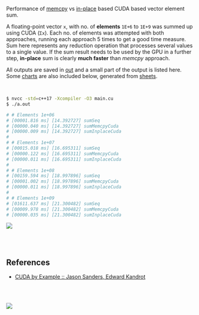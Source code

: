 Performance of [memcpy] vs [in-place] based CUDA based vector element sum.

A floating-point vector `x`, with no. of **elements** `1E+6` to `1E+9` was
summed up using CUDA (`Σx`). Each no. of elements was attempted with both
approaches, running each approach 5 times to get a good time measure. Sum
here represents any reduction operation that processes several values to a
single value. If the sum result needs to be used by the GPU in a further
step, **in-place** sum is clearly **much faster** than *memcpy* approach.

All outputs are saved in [out](out/) and a small part of the output is listed
here. Some [charts] are also included below, generated from [sheets].

<br>

```bash
$ nvcc -std=c++17 -Xcompiler -O3 main.cu
$ ./a.out

# # Elements 1e+06
# [00001.816 ms] [14.392727] sumSeq
# [00000.040 ms] [14.392727] sumMemcpyCuda
# [00000.009 ms] [14.392727] sumInplaceCuda
#
# # Elements 1e+07
# [00015.018 ms] [16.695311] sumSeq
# [00000.122 ms] [16.695311] sumMemcpyCuda
# [00000.011 ms] [16.695311] sumInplaceCuda
#
# # Elements 1e+08
# [00159.594 ms] [18.997896] sumSeq
# [00001.002 ms] [18.997896] sumMemcpyCuda
# [00000.011 ms] [18.997896] sumInplaceCuda
#
# # Elements 1e+09
# [01611.637 ms] [21.300482] sumSeq
# [00009.978 ms] [21.300482] sumMemcpyCuda
# [00000.035 ms] [21.300482] sumInplaceCuda
```

[![](https://i.imgur.com/LzKB9Gh.gif)][sheets]

<br>
<br>


## References

- [CUDA by Example :: Jason Sanders, Edward Kandrot](http://www.mat.unimi.it/users/sansotte/cuda/CUDA_by_Example.pdf)

<br>
<br>

[![](https://i.imgur.com/ZCtUOgH.jpg)](https://www.youtube.com/watch?v=-DynbmAehL8)

[memcpy]: https://github.com/puzzlef/sum-cuda-memcpy-adjust-launch
[in-place]: https://github.com/puzzlef/sum-cuda-inplace-adjust-launch
[charts]: https://photos.app.goo.gl/a8PM8K1FXPm1LQed8
[sheets]: https://docs.google.com/spreadsheets/d/1CpZRcOcQ1FKTX0nLWb6R7znPtgeQXhlA7HNEIm2_ZRc/edit?usp=sharing
